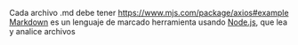 Cada archivo .md debe tener 
https://www.mjs.com/package/axios#example
[Markdown](https://es.wikipedia.org/wiki/Markdown) es un lenguaje de marcado
herramienta usando [Node.js](https://nodejs.org/), que lea y analice archivos